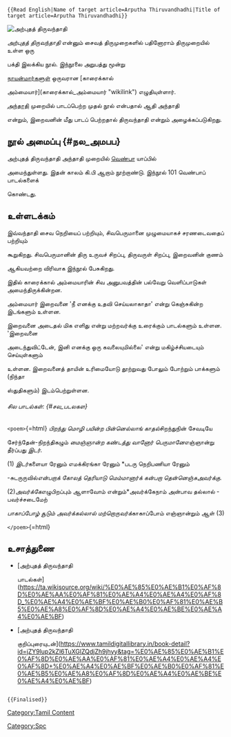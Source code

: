 ```{=mediawiki}
{{Read English|Name of target article=Arputha Thiruvandhadhi|Title of target article=Arputha Thiruvandhadhi}}
```
![அற்புதத் திருவந்தாதி](Arputha_thiruvandhadhi.jpg "அற்புதத் திருவந்தாதி")
*அற்புதத் திருவந்தாதி* என்னும் சைவத் திருமுறைகளில் பதினோராம் திருமுறையில் உள்ள ஒரு
பக்தி இலக்கிய நூல். இந்நூலை அறுபத்து மூன்று
[நாயன்மார்களுள்](நாயன்மார்கள் "wikilink") ஒருவரான [காரைக்கால்
அம்மையார்](காரைக்கால்_அம்மையார் "wikilink") எழுதியுள்ளார்.
[அந்தாதி](அந்தாதி "wikilink") முறையில் பாடப்பெற்ற முதல் நூல் என்பதால் ஆதி அந்தாதி
என்றும், இறைவனின் மீது பாடப் பெற்றதால் திருவந்தாதி என்றும் அழைக்கப்படுகிறது.

## நூல் அமைப்பு {#நல_அமபப}

அற்புதத் திருவந்தாதி அந்தாதி முறையில் [வெண்பா](வெண்பா "wikilink") யாப்பில்
அமைந்துள்ளது. இதன் காலம் கி.பி ஆறாம் நூற்றாண்டு. இந்நூல் 101 வெண்பாப் பாடல்களைக்
கொண்டது.

## உள்ளடக்கம்

இவ்வந்தாதி சைவ நெறியைப் பற்றியும், சிவபெருமானை முழுமையாகச் சரணடைவதைப் பற்றியும்
கூறுகிறது. சிவபெருமானின் திரு உருவச் சிறப்பு, திருவருள் சிறப்பு, இறைவனின் குணம்
ஆகியவற்றை விரிவாக இந்நூல் பேசுகிறது.

இதில் காரைக்கால் அம்மையாரின் சிவ அனுபவத்தின் பல்வேறு வெளிப்பாடுகள் அமைந்திருக்கின்றன.
அம்மையார் இறைவனை 'நீ எனக்கு உதவி செய்யலாகாதா' என்று கெஞ்சுகின்ற இடங்களும் உள்ளன.
இறைவனை அடைதல் மிக எளிது என்று மற்றவர்க்கு உரைக்கும் பாடல்களும் உள்ளன. 'இறைவனை
அடைந்துவிட்டேன், இனி எனக்கு ஒரு கவலையுமில்லை' என்று மகிழ்ச்சியடையும் செய்யுள்களும்
உள்ளன. இறைவனைத் தாயின் உரிமையோடு தூற்றுவது போலும் போற்றும் பாக்களும் (நிந்தா
ஸ்துதிகளும்) இடம்பெற்றுள்ளன.

###### சில பாடல்கள்: {#சல_படலகள}

`<poem>`{=html} *பிறந்து மொழி பயின்ற பின்னெல்லாங் காதல்*சிறந்துநின் சேவடியே
சேர்ந்தேன்-நிறந்திகழும் *மைஞ்ஞான்ற கண்டத்து வானோர் பெருமானே*எஞ்ஞான்று தீர்ப்பது *இடர்*.
(1) *இடர்*களையா ரேனும் எமக்கிரங்கா ரேனும் *படரு நெறிபணியா ரேனும்
-சுடருருவில்*என்பறாக் கோலத் தெரியாடு மெம்மானார்க் *கன்பறா தென்னெஞ்சு*அவர்க்கு*.
(2)*அவர்க்கே*எழுபிறப்பும் ஆளாவோம் என்றும்*அவர்க்கேநாம் அன்பாவ தல்லால் - பவர்ச்சடைமேற்
*பாகாப்போழ் சூடும் அவர்க்கல்லால் மற்றொருவர்க்*காகாப்போம் எஞ்ஞான்றும் ஆள் (3)
`</poem>`{=html}

## உசாத்துணை

-   [அற்புதத் திருவந்தாதி
    பாடல்கள்](https://ta.wikisource.org/wiki/%E0%AE%85%E0%AE%B1%E0%AF%8D%E0%AE%AA%E0%AF%81%E0%AE%A4%E0%AE%A4%E0%AF%8D_%E0%AE%A4%E0%AE%BF%E0%AE%B0%E0%AF%81%E0%AE%B5%E0%AE%A8%E0%AF%8D%E0%AE%A4%E0%AE%BE%E0%AE%A4%E0%AE%BF)
-   [அற்புதத் திருவந்தாதி
    குறிப்புரையுடன்](https://www.tamildigitallibrary.in/book-detail?id=jZY9lup2kZl6TuXGlZQdjZh9jhyy&tag=%E0%AE%85%E0%AE%B1%E0%AF%8D%E0%AE%AA%E0%AF%81%E0%AE%A4%E0%AE%A4%E0%AF%8D+%E0%AE%A4%E0%AE%BF%E0%AE%B0%E0%AF%81%E0%AE%B5%E0%AE%A8%E0%AF%8D%E0%AE%A4%E0%AE%BE%E0%AE%A4%E0%AE%BF)

```{=mediawiki}
{{Finalised}}
```
[Category:Tamil Content](Category:Tamil_Content "wikilink")
[Category:Spc](Category:Spc "wikilink")

